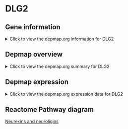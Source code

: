 <h1>DLG2</h1>

<h2>Gene information</h2>
<details>
  <summary>Click to view the depmap.org information for DLG2</summary>
  <iframe src="https://depmap.org/portal/gene/DLG2?tab=about" style="border:none;width:100%;height:800px"></iframe>
</details>

<h2>Depmap overview</h2>
<details>
  <summary>Click to view the depmap.org summary for DLG2</summary>
  <iframe src="https://depmap.org/portal/gene/DLG2?tab=overview" style="border:none;width:100%;height:800px"></iframe>
</details>

<h2>Depmap expression</h2>
<details>
  <summary>Click to view the depmap.org expression data for DLG2</summary>
  <iframe src="https://depmap.org/portal/gene/DLG2?tab=characterization" style="border:none;width:100%;height:800px"></iframe>
</details>



<h2>Reactome Pathway diagram</h2>
<a href="https://reactome.org/PathwayBrowser/#/R-HSA-6794361" target="_BLANK">Neurexins and neuroligins</a>



